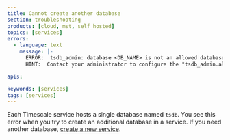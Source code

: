 ```yaml
---
title: Cannot create another database
section: troubleshooting
products: [cloud, mst, self_hosted]
topics: [services]
errors:
  - language: text
    message: |-
      ERROR:  tsdb_admin: database <DB_NAME> is not an allowed database name
      HINT:  Contact your administrator to configure the "tsdb_admin.allowed_databases"

apis:

keywords: [services]
tags: [services]
---
```


<!---
* Use this format for writing troubleshooting sections:
 - Cause: What causes the problem?
 - Consequence: What does the user see when they hit this problem?
 - Fix/Workaround: What can the user do to fix or work around the problem?
   Provide a "Resolving" Procedure if required.
 - Result: When the user applies the fix, what is the result when the same
   action is applied?
* Copy this comment at the top of every troubleshooting page
-->

Each Timescale service hosts a single database named `tsdb`. You see this error when you try 
to create an additional database in a service. If you need another database, 
[create a new service][create-service].

[create-service]: /getting-started/:currentVersion:/services/#create-a-timescale-service